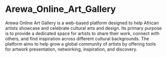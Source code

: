 # Arewa_Online_Art_Gallery


Arewa Online Art Gallery is a web-based platform designed to help African artists showcase and celebrate cultural arts and design. Its primary purpose is to provide a dedicated space for artists to share their work, connect with others, and find inspiration across different cultural backgrounds. The platform aims to help grow a global community of artists by offering tools for artwork presentation, networking, inspiration, and discovery.
